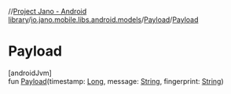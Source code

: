 //[Project Jano - Android library](../../../index.md)/[io.jano.mobile.libs.android.models](../index.md)/[Payload](index.md)/[Payload](-payload.md)

# Payload

[androidJvm]\
fun [Payload](-payload.md)(timestamp: [Long](https://kotlinlang.org/api/latest/jvm/stdlib/kotlin/-long/index.html), message: [String](https://kotlinlang.org/api/latest/jvm/stdlib/kotlin/-string/index.html), fingerprint: [String](https://kotlinlang.org/api/latest/jvm/stdlib/kotlin/-string/index.html))
